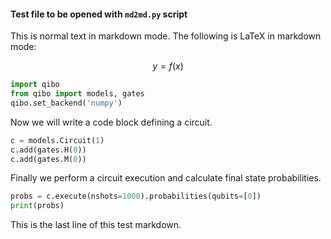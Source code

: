 #### Test file to be opened with `md2md.py` script

This is normal text in markdown mode.
The following is LaTeX in markdown mode:

$$ y = f(x) $$

```python
import qibo
from qibo import models, gates 
qibo.set_backend('numpy')
```

Now we will write a code block defining a circuit.

```python
c = models.Circuit(1)
c.add(gates.H(0))
c.add(gates.M(0))
```

Finally we perform a circuit execution and calculate final state probabilities.

```python
probs = c.execute(nshots=1000).probabilities(qubits=[0])
print(probs)
```

This is the last line of this test markdown.
